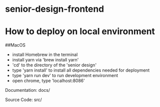 # senior-design-frontend

# How to deploy on local environment

##MacOS
* install Homebrew in the terminal
* install yarn via 'brew install yarn'
* 'cd' to the directory of the 'senior design'
* type 'yarn install' to install all dependencies needed for deployment
* type 'yarn run dev' to run development environment
* open chrome, type 'localhost:8086' 

Documentation:
docs/

Source Code:
src/
